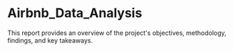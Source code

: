 # Airbnb_Data_Analysis
This report provides an overview of the project's objectives, methodology, findings, and key takeaways.
